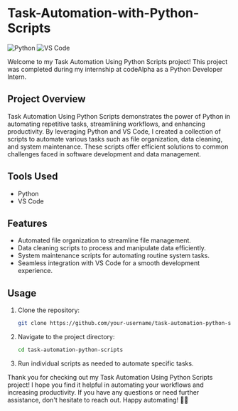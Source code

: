 # Task-Automation-with-Python-Scripts

![Python](https://img.shields.io/badge/Python-3.8%2B-blue)
![VS Code](https://img.shields.io/badge/IDE-VS%20Code-green)

Welcome to my Task Automation Using Python Scripts project! This project was completed during my internship at codeAlpha as a Python Developer Intern.

## Project Overview

Task Automation Using Python Scripts demonstrates the power of Python in automating repetitive tasks, streamlining workflows, and enhancing productivity. By leveraging Python and VS Code, I created a collection of scripts to automate various tasks such as file organization, data cleaning, and system maintenance. These scripts offer efficient solutions to common challenges faced in software development and data management.

## Tools Used

- Python
- VS Code

## Features

- Automated file organization to streamline file management.
- Data cleaning scripts to process and manipulate data efficiently.
- System maintenance scripts for automating routine system tasks.
- Seamless integration with VS Code for a smooth development experience.

## Usage

1. Clone the repository:

   ```bash
   git clone https://github.com/your-username/task-automation-python-scripts.git
   ```

2. Navigate to the project directory:

   ```bash
   cd task-automation-python-scripts
   ```

3. Run individual scripts as needed to automate specific tasks.


Thank you for checking out my Task Automation Using Python Scripts project! I hope you find it helpful in automating your workflows and increasing productivity. If you have any questions or need further assistance, don't hesitate to reach out. Happy automating! 🚀🐍
